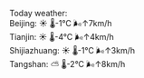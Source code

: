 Today weather:  
Beijing: ☀️ 🌡️-1°C 🌬️↑7km/h  
Tianjin: ☀️ 🌡️-4°C 🌬️↑4km/h  
Shijiazhuang: ☀️ 🌡️-1°C 🌬️↑3km/h  
Tangshan: ⛅️  🌡️-2°C 🌬️↑8km/h  
